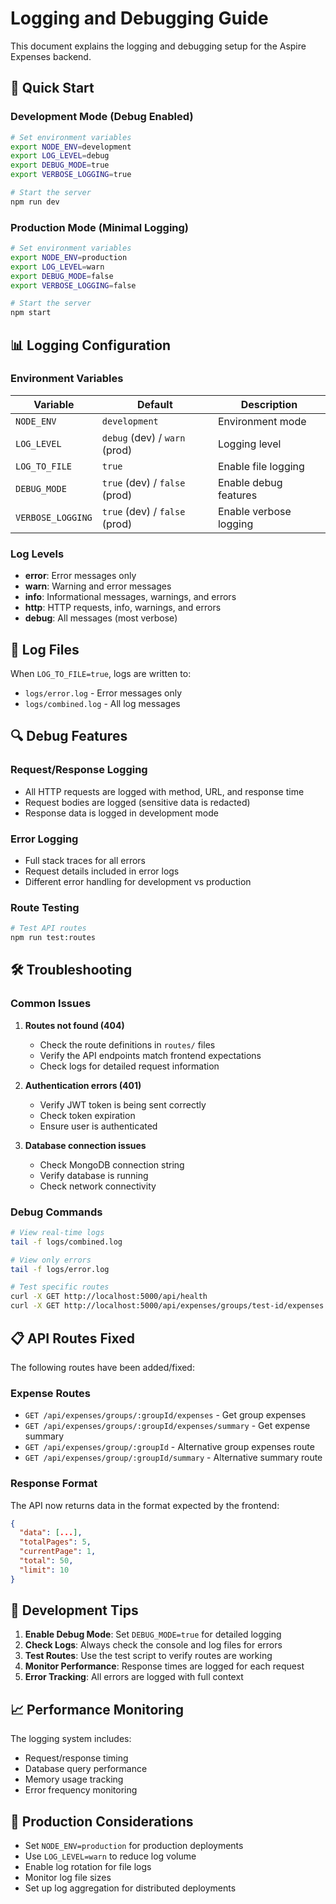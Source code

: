 # Logging and Debugging Guide

This document explains the logging and debugging setup for the Aspire Expenses backend.

## 🚀 Quick Start

### Development Mode (Debug Enabled)

```bash
# Set environment variables
export NODE_ENV=development
export LOG_LEVEL=debug
export DEBUG_MODE=true
export VERBOSE_LOGGING=true

# Start the server
npm run dev
```

### Production Mode (Minimal Logging)

```bash
# Set environment variables
export NODE_ENV=production
export LOG_LEVEL=warn
export DEBUG_MODE=false
export VERBOSE_LOGGING=false

# Start the server
npm start
```

## 📊 Logging Configuration

### Environment Variables

| Variable          | Default                       | Description            |
| ----------------- | ----------------------------- | ---------------------- |
| `NODE_ENV`        | `development`                 | Environment mode       |
| `LOG_LEVEL`       | `debug` (dev) / `warn` (prod) | Logging level          |
| `LOG_TO_FILE`     | `true`                        | Enable file logging    |
| `DEBUG_MODE`      | `true` (dev) / `false` (prod) | Enable debug features  |
| `VERBOSE_LOGGING` | `true` (dev) / `false` (prod) | Enable verbose logging |

### Log Levels

- **error**: Error messages only
- **warn**: Warning and error messages
- **info**: Informational messages, warnings, and errors
- **http**: HTTP requests, info, warnings, and errors
- **debug**: All messages (most verbose)

## 📁 Log Files

When `LOG_TO_FILE=true`, logs are written to:

- `logs/error.log` - Error messages only
- `logs/combined.log` - All log messages

## 🔍 Debug Features

### Request/Response Logging

- All HTTP requests are logged with method, URL, and response time
- Request bodies are logged (sensitive data is redacted)
- Response data is logged in development mode

### Error Logging

- Full stack traces for all errors
- Request details included in error logs
- Different error handling for development vs production

### Route Testing

```bash
# Test API routes
npm run test:routes
```

## 🛠️ Troubleshooting

### Common Issues

1. **Routes not found (404)**

   - Check the route definitions in `routes/` files
   - Verify the API endpoints match frontend expectations
   - Check logs for detailed request information

2. **Authentication errors (401)**

   - Verify JWT token is being sent correctly
   - Check token expiration
   - Ensure user is authenticated

3. **Database connection issues**
   - Check MongoDB connection string
   - Verify database is running
   - Check network connectivity

### Debug Commands

```bash
# View real-time logs
tail -f logs/combined.log

# View only errors
tail -f logs/error.log

# Test specific routes
curl -X GET http://localhost:5000/api/health
curl -X GET http://localhost:5000/api/expenses/groups/test-id/expenses
```

## 📋 API Routes Fixed

The following routes have been added/fixed:

### Expense Routes

- `GET /api/expenses/groups/:groupId/expenses` - Get group expenses
- `GET /api/expenses/groups/:groupId/expenses/summary` - Get expense summary
- `GET /api/expenses/group/:groupId` - Alternative group expenses route
- `GET /api/expenses/group/:groupId/summary` - Alternative summary route

### Response Format

The API now returns data in the format expected by the frontend:

```json
{
  "data": [...],
  "totalPages": 5,
  "currentPage": 1,
  "total": 50,
  "limit": 10
}
```

## 🔧 Development Tips

1. **Enable Debug Mode**: Set `DEBUG_MODE=true` for detailed logging
2. **Check Logs**: Always check the console and log files for errors
3. **Test Routes**: Use the test script to verify routes are working
4. **Monitor Performance**: Response times are logged for each request
5. **Error Tracking**: All errors are logged with full context

## 📈 Performance Monitoring

The logging system includes:

- Request/response timing
- Database query performance
- Memory usage tracking
- Error frequency monitoring

## 🚨 Production Considerations

- Set `NODE_ENV=production` for production deployments
- Use `LOG_LEVEL=warn` to reduce log volume
- Enable log rotation for file logs
- Monitor log file sizes
- Set up log aggregation for distributed deployments
